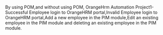 By using POM,and without using POM,
OrangeHrm Automation Project1-Successful Employee login to OrangeHRM portal,Invalid Employee login to OrangeHRM portal,Add a new employee in the PIM module,Edit an existing employee in the PIM module and deleting an existing employee in the PIM module.
